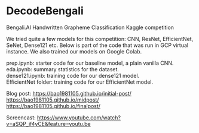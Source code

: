 # DecodeBengali
Bengali.AI Handwritten Grapheme Classification Kaggle competition

We tried quite a few models for this competition: CNN, ResNet, EfficientNet, SeNet, Dense121 etc. Below is part of the code that was run in GCP virtual instance. We also trained our models on Google Colab. 

prep.ipynb: starter code for our baseline model, a plain vanilla CNN.   
eda.ipynb: summary statistics for the dataset.    
dense121.ipynb: training code for our dense121 model.    
EfficientNet folder: training code for our EfficientNet model.      

Blog post:
https://bao1981105.github.io/initial-post/       
https://bao1981105.github.io/midpost/      
https://bao1981105.github.io/finalpost/    

Screencast:
https://www.youtube.com/watch?v=aSQP_if4yCE&feature=youtu.be
